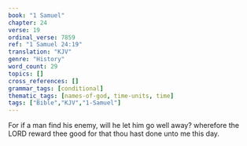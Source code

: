 ```yaml
---
book: "1 Samuel"
chapter: 24
verse: 19
ordinal_verse: 7859
ref: "1 Samuel 24:19"
translation: "KJV"
genre: "History"
word_count: 29
topics: []
cross_references: []
grammar_tags: [conditional]
thematic_tags: [names-of-god, time-units, time]
tags: ["Bible","KJV","1-Samuel"]
---
```

For if a man find his enemy, will he let him go well away? wherefore the LORD reward thee good for that thou hast done unto me this day.
